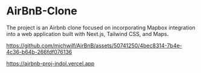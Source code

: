 # AirBnB-Clone

The project is an Airbnb clone focused on incorporating Mapbox integration into a web application built with Next.js, Tailwind CSS, and Maps. 


https://github.com/michwilf/AirBnB/assets/50741250/4bec8314-7b4e-4c36-b64b-266fdf076136

https://airbnb-proj-indol.vercel.app
